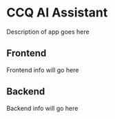 # CCQ AI Assistant

Description of app goes here

## Frontend

Frontend info will go here

## Backend

Backend info will go here
